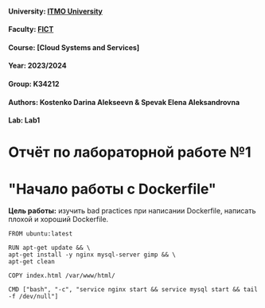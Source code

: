 #### University: [ITMO University](https://##3itmo.ru/ru/)
#### Faculty: [FICT](https://fict.itmo.ru)
#### Course: [Cloud Systems and Services]
#### Year: 2023/2024
#### Group: K34212
#### Authors: Kostenko Darina Alekseevn & Spevak Elena Aleksandrovna
#### Lab: Lab1

# **Отчёт по лабораторной работе №1**
# "Начало работы с Dockerfile"

**Цель работы:** изучить bad practices при написании Dockerfile, написать плохой и хороший Dockerfile.


```
FROM ubuntu:latest

RUN apt-get update && \
apt-get install -y nginx mysql-server gimp && \
apt-get clean

COPY index.html /var/www/html/

CMD ["bash", "-c", "service nginx start && service mysql start && tail -f /dev/null"]
```
